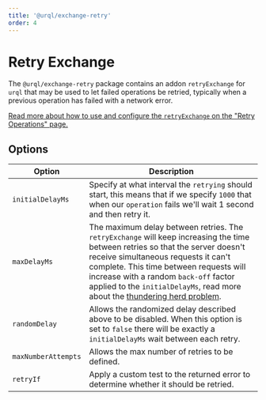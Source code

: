 ```yaml
---
title: '@urql/exchange-retry'
order: 4
---
```


# Retry Exchange

The `@urql/exchange-retry` package contains an addon `retryExchange` for `urql` that may be used to
let failed operations be retried, typically when a previous operation has failed with a network
error.

[Read more about how to use and configure the `retryExchange` on the "Retry Operations"
page.](../advanced/retry-operations.md)

## Options

| Option              | Description                                                                                                                                                                                                                                                                                                                                                                                      |
| ------------------- | ------------------------------------------------------------------------------------------------------------------------------------------------------------------------------------------------------------------------------------------------------------------------------------------------------------------------------------------------------------------------------------------------ |
| `initialDelayMs`    | Specify at what interval the `retrying` should start, this means that if we specify `1000` that when our `operation` fails we'll wait 1 second and then retry it.                                                                                                                                                                                                                                |
| `maxDelayMs`        | The maximum delay between retries. The `retryExchange` will keep increasing the time between retries so that the server doesn't receive simultaneous requests it can't complete. This time between requests will increase with a random `back-off` factor applied to the `initialDelayMs`, read more about the [thundering herd problem](https://en.wikipedia.org/wiki/Thundering_herd_problem). |
| `randomDelay`       | Allows the randomized delay described above to be disabled. When this option is set to `false` there will be exactly a `initialDelayMs` wait between each retry.                                                                                                                                                                                                                                 |
| `maxNumberAttempts` | Allows the max number of retries to be defined.                                                                                                                                                                                                                                                                                                                                                  |
| `retryIf`           | Apply a custom test to the returned error to determine whether it should be retried.                                                                                                                                                                                                                                                                                                             |
